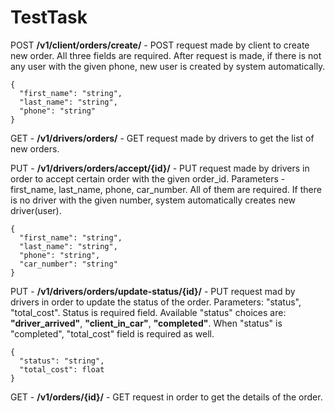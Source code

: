 # TestTask
POST __/v1/client/orders/create/__ - POST request made by client to create new order. All three fields are required. After request is made, if there is not any user with the given phone, new user is created by system automatically.
~~~
{
  "first_name": "string",
  "last_name": "string",
  "phone": "string"
}
~~~

GET - __/v1/drivers/orders/__ - GET request made by drivers to get the list of new orders. 

PUT - __/v1/drivers/orders/accept/{id}/__ - PUT request made by drivers in order to accept certain order with the given order_id. Parameters - first_name, last_name, phone, car_number. All of them are required. If there is no driver with the given number, system automatically creates new driver(user).
~~~
{
  "first_name": "string",
  "last_name": "string",
  "phone": "string",
  "car_number": "string"
}
~~~

PUT - __/v1/drivers/orders/update-status/{id}/__ - PUT request mad by drivers in order to update the status of the order. Parameters: "status", "total_cost". Status is required field. Available "status" choices are:
__"driver_arrived"__, __"client_in_car"__, __"completed"__. When "status" is "completed", "total_cost" field is required as well.
~~~
{
  "status": "string",
  "total_cost": float
}
~~~


GET - __/v1/orders/{id}/__ - GET request in order to get the details of the order.
